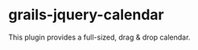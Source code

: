 grails-jquery-calendar
======================

This plugin provides a full-sized, drag &amp; drop calendar.